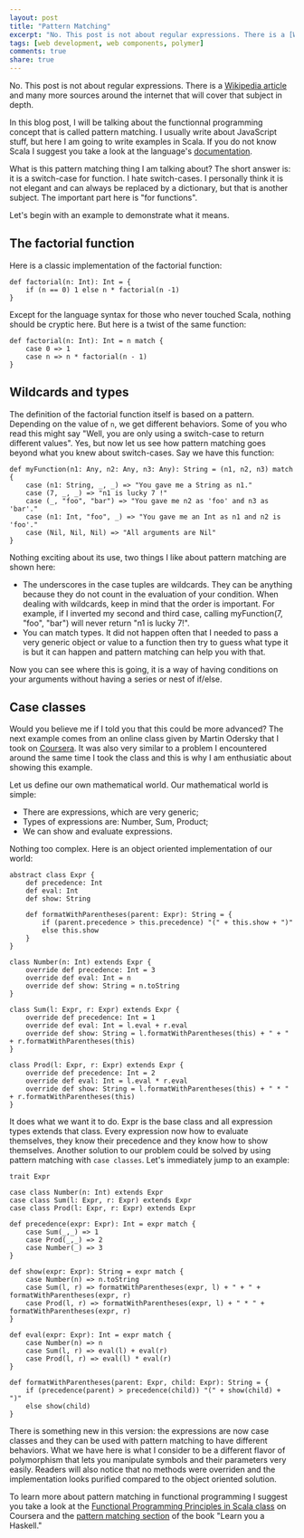 ```yaml
---
layout: post
title: "Pattern Matching"
excerpt: "No. This post is not about regular expressions. There is a [Wikipedia article](http://en.wikipedia.org/wiki/Regular_expression) and many more sources around the internet that will cover that subject in depth."
tags: [web development, web components, polymer]
comments: true
share: true
---
```


No. This post is not about regular expressions. There is a [Wikipedia article](http://en.wikipedia.org/wiki/Regular_expression) and many more sources around the internet that will cover that subject in depth.

In this blog post, I will be talking about the functionnal programming concept that is called pattern matching. I usually write about JavaScript stuff, but here I am going to write examples in Scala. If you do not know Scala I suggest you take a look at the language's [documentation](http://www.scala-lang.org/documentation/).

What is this pattern matching thing I am talking about? The short answer is: it is a switch-case for function. I hate switch-cases. I personally think it is not elegant and can always be replaced by a dictionary, but that is another subject. The important part here is "for functions".

Let's begin with an example to demonstrate what it means.

## The factorial function

Here is a classic implementation of the factorial function:

	def factorial(n: Int): Int = {
		if (n == 0) 1 else n * factorial(n -1)
	}

Except for the language syntax for those who never touched Scala, nothing should be cryptic here. But here is a twist of the same function:

	def factorial(n: Int): Int = n match {
		case 0 => 1
		case n => n * factorial(n - 1)
	}

## Wildcards and types

The definition of the factorial function itself is based on a pattern. Depending on the value of `n`, we get different behaviors. Some of you who read this might say "Well, you are only using a switch-case to return different values". Yes, but now let us see how pattern matching goes beyond what you knew about switch-cases. Say we have this function:

	def myFunction(n1: Any, n2: Any, n3: Any): String = (n1, n2, n3) match {
		case (n1: String, _, _) => "You gave me a String as n1."
		case (7, _, _) => "n1 is lucky 7 !"
		case (_, "foo", "bar") => "You gave me n2 as 'foo' and n3 as 'bar'."
		case (n1: Int, "foo", _) => "You gave me an Int as n1 and n2 is 'foo'."
		case (Nil, Nil, Nil) => "All arguments are Nil"
	}

Nothing exciting about its use, two things I like about pattern matching are shown here:

+ The underscores in the case tuples are wildcards. They can be anything because they do not count in the evaluation of your condition. When dealing with wildcards, keep in mind that the order is important. For example, if I inverted my second and third case, calling myFunction(7, "foo", "bar") will never return "n1 is lucky 7!".
+ You can match types. It did not happen often that I needed to pass a very generic object or value to a function then try to guess what type it is but it can happen and pattern matching can help you with that.

Now you can see where this is going, it is a way of having conditions on your arguments without having a series or nest of if/else.

## Case classes

Would you believe me if I told you that this could be more advanced? The next example comes from an online class given by Martin Odersky that I took on [Coursera](htt://coursera.org). It was also very similar to a problem I encountered around the same time I took the class and this is why I am enthusiatic about showing this example.

Let us define our own mathematical world. Our mathematical world is simple:
- There are expressions, which are very generic;
- Types of expressions are: Number, Sum, Product;
- We can show and evaluate expressions.

Nothing too complex. Here is an object oriented implementation of our world:

	abstract class Expr {
		def precedence: Int
		def eval: Int
		def show: String

		def formatWithParentheses(parent: Expr): String = {
			if (parent.precedence > this.precedence) "(" + this.show + ")"
			else this.show
		}
	}

	class Number(n: Int) extends Expr {
		override def precedence: Int = 3
		override def eval: Int = n
		override def show: String = n.toString
	}

	class Sum(l: Expr, r: Expr) extends Expr {
		override def precedence: Int = 1
		override def eval: Int = l.eval + r.eval
		override def show: String = l.formatWithParentheses(this) + " + " + r.formatWithParentheses(this)
	}

	class Prod(l: Expr, r: Expr) extends Expr {
		override def precedence: Int = 2
		override def eval: Int = l.eval * r.eval
		override def show: String = l.formatWithParentheses(this) + " * " + r.formatWithParentheses(this)
	}

It does what we want it to do. Expr is the base class and all expression types extends that class. Every expression now how to evaluate themselves, they know their precedence and they know how to show themselves. Another solution to our problem could be solved by using pattern matching with `case classes`. Let's immediately jump to an example:

	trait Expr

	case class Number(n: Int) extends Expr
	case class Sum(l: Expr, r: Expr) extends Expr
	case class Prod(l: Expr, r: Expr) extends Expr

	def precedence(expr: Expr): Int = expr match {
		case Sum(_,_) => 1
		case Prod(_,_) => 2
		case Number(_) => 3
	}

	def show(expr: Expr): String = expr match {
		case Number(n) => n.toString
		case Sum(l, r) => formatWithParentheses(expr, l) + " + " + formatWithParentheses(expr, r)
		case Prod(l, r) => formatWithParentheses(expr, l) + " * " + formatWithParentheses(expr, r)
	}

	def eval(expr: Expr): Int = expr match {
		case Number(n) => n
		case Sum(l, r) => eval(l) + eval(r)
		case Prod(l, r) => eval(l) * eval(r)
	}

	def formatWithParentheses(parent: Expr, child: Expr): String = {
		if (precedence(parent) > precedence(child)) "(" + show(child) + ")"
		else show(child)
	}

There is something new in this version: the expressions are now case classes and they can be used with pattern matching to have different behaviors. What we have here is what I consider to be a different flavor of polymorphism that lets you manipulate symbols and their parameters very easily. Readers will also notice that no methods were overriden and the implementation looks purified compared to the object oriented solution.

To learn more about pattern matching in functional programming I suggest you take a look at the [Functional Programming Principles in Scala class](https://www.coursera.org/course/progfun) on Coursera and the [pattern matching section](http://learnyouahaskell.com/syntax-in-functions#pattern-matching) of the book "Learn you a Haskell."
